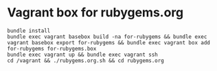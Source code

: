 # Vagrant box for rubygems.org

    bundle install
    bundle exec vagrant basebox build -na for-rubygems && bundle exec vagrant basebox export for-rubygems && bundle exec vagrant box add for-rubygems for-rubygems.box
    bundle exec vagrant up && bundle exec vagrant ssh
    cd /vagrant && ./rubygems.org.sh && cd rubygems.org
